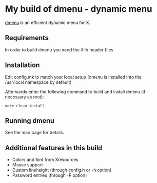 # My build of dmenu - dynamic menu

[dmenu](https://tools.suckless.org/dmenu/) is an efficient dynamic menu for X.

## Requirements

In order to build dmenu you need the Xlib header files.


## Installation

Edit config.mk to match your local setup (dmenu is installed into
the /usr/local namespace by default).

Afterwards enter the following command to build and install dmenu
(if necessary as root):

    make clean install


## Running dmenu

See the man page for details.

## Additional features in this build

- Colors and font from Xresources
- Mouse support
- Custom lineheight (through config.h or -h option)
- Password entries (through -P option)
